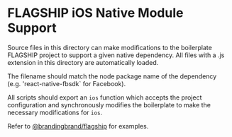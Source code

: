 # FLAGSHIP iOS Native Module Support

Source files in this directory can make modifications to the boilerplate FLAGSHIP project to support
a given native dependency. All files with a .js extension in this directory are automatically
loaded.

The filename should match the node package name of the dependency (e.g. 'react-native-fbsdk` for
Facebook).

All scripts should export an `ios` function which accepts the project configuration and
synchronously modifies the boilerplate to make the necessary modifications for `ios`.

Refer to [@brandingbrand/flagship](https://github.com/brandingbrand/flagship/tree/develop/packages/flagship/src/lib/modules/ios) for examples.
